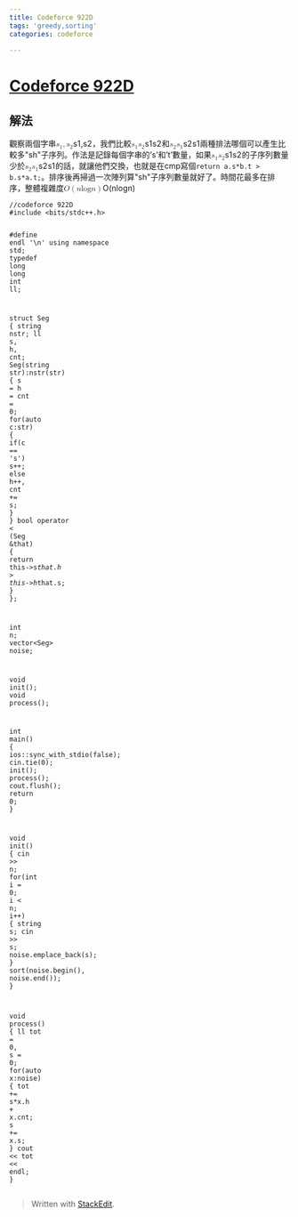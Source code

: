 ```yaml
---
title: Codeforce 922D
tags: 'greedy,sorting'
categories: codeforce

---
```


<h1 id="codeforce-922d"><a href="https://codeforces.com/problemset/problem/922/D">Codeforce 922D</a></h1>
<h2 id="解法">解法</h2>
<p>觀察兩個字串<span class="katex--inline"><span class="katex"><span class="katex-mathml"><math><semantics><mrow><msub><mi>s</mi><mn>1</mn></msub><mo separator="true">,</mo><msub><mi>s</mi><mn>2</mn></msub></mrow><annotation encoding="application/x-tex">s_1, s_2</annotation></semantics></math></span><span class="katex-html" aria-hidden="true"><span class="strut" style="height: 0.43056em;"></span><span class="strut bottom" style="height: 0.625em; vertical-align: -0.19444em;"></span><span class="base"><span class="mord"><span class="mord mathit">s</span><span class="msupsub"><span class="vlist-t vlist-t2"><span class="vlist-r"><span class="vlist" style="height: 0.301108em;"><span class="" style="top: -2.55em; margin-left: 0em; margin-right: 0.05em;"><span class="pstrut" style="height: 2.7em;"></span><span class="sizing reset-size6 size3 mtight"><span class="mord mathrm mtight">1</span></span></span></span><span class="vlist-s">​</span></span><span class="vlist-r"><span class="vlist" style="height: 0.15em;"></span></span></span></span></span><span class="mpunct">,</span><span class="mord"><span class="mord mathit">s</span><span class="msupsub"><span class="vlist-t vlist-t2"><span class="vlist-r"><span class="vlist" style="height: 0.301108em;"><span class="" style="top: -2.55em; margin-left: 0em; margin-right: 0.05em;"><span class="pstrut" style="height: 2.7em;"></span><span class="sizing reset-size6 size3 mtight"><span class="mord mathrm mtight">2</span></span></span></span><span class="vlist-s">​</span></span><span class="vlist-r"><span class="vlist" style="height: 0.15em;"></span></span></span></span></span></span></span></span></span>，我們比較<span class="katex--inline"><span class="katex"><span class="katex-mathml"><math><semantics><mrow><msub><mi>s</mi><mn>1</mn></msub><msub><mi>s</mi><mn>2</mn></msub></mrow><annotation encoding="application/x-tex">s_1s_2</annotation></semantics></math></span><span class="katex-html" aria-hidden="true"><span class="strut" style="height: 0.43056em;"></span><span class="strut bottom" style="height: 0.58056em; vertical-align: -0.15em;"></span><span class="base"><span class="mord"><span class="mord mathit">s</span><span class="msupsub"><span class="vlist-t vlist-t2"><span class="vlist-r"><span class="vlist" style="height: 0.301108em;"><span class="" style="top: -2.55em; margin-left: 0em; margin-right: 0.05em;"><span class="pstrut" style="height: 2.7em;"></span><span class="sizing reset-size6 size3 mtight"><span class="mord mathrm mtight">1</span></span></span></span><span class="vlist-s">​</span></span><span class="vlist-r"><span class="vlist" style="height: 0.15em;"></span></span></span></span></span><span class="mord"><span class="mord mathit">s</span><span class="msupsub"><span class="vlist-t vlist-t2"><span class="vlist-r"><span class="vlist" style="height: 0.301108em;"><span class="" style="top: -2.55em; margin-left: 0em; margin-right: 0.05em;"><span class="pstrut" style="height: 2.7em;"></span><span class="sizing reset-size6 size3 mtight"><span class="mord mathrm mtight">2</span></span></span></span><span class="vlist-s">​</span></span><span class="vlist-r"><span class="vlist" style="height: 0.15em;"></span></span></span></span></span></span></span></span></span>和<span class="katex--inline"><span class="katex"><span class="katex-mathml"><math><semantics><mrow><msub><mi>s</mi><mn>2</mn></msub><msub><mi>s</mi><mn>1</mn></msub></mrow><annotation encoding="application/x-tex">s_2s_1</annotation></semantics></math></span><span class="katex-html" aria-hidden="true"><span class="strut" style="height: 0.43056em;"></span><span class="strut bottom" style="height: 0.58056em; vertical-align: -0.15em;"></span><span class="base"><span class="mord"><span class="mord mathit">s</span><span class="msupsub"><span class="vlist-t vlist-t2"><span class="vlist-r"><span class="vlist" style="height: 0.301108em;"><span class="" style="top: -2.55em; margin-left: 0em; margin-right: 0.05em;"><span class="pstrut" style="height: 2.7em;"></span><span class="sizing reset-size6 size3 mtight"><span class="mord mathrm mtight">2</span></span></span></span><span class="vlist-s">​</span></span><span class="vlist-r"><span class="vlist" style="height: 0.15em;"></span></span></span></span></span><span class="mord"><span class="mord mathit">s</span><span class="msupsub"><span class="vlist-t vlist-t2"><span class="vlist-r"><span class="vlist" style="height: 0.301108em;"><span class="" style="top: -2.55em; margin-left: 0em; margin-right: 0.05em;"><span class="pstrut" style="height: 2.7em;"></span><span class="sizing reset-size6 size3 mtight"><span class="mord mathrm mtight">1</span></span></span></span><span class="vlist-s">​</span></span><span class="vlist-r"><span class="vlist" style="height: 0.15em;"></span></span></span></span></span></span></span></span></span>兩種排法哪個可以產生比較多"sh"子序列。作法是記錄每個字串的’s’和’t’數量，如果<span class="katex--inline"><span class="katex"><span class="katex-mathml"><math><semantics><mrow><msub><mi>s</mi><mn>1</mn></msub><msub><mi>s</mi><mn>2</mn></msub></mrow><annotation encoding="application/x-tex">s_1s_2</annotation></semantics></math></span><span class="katex-html" aria-hidden="true"><span class="strut" style="height: 0.43056em;"></span><span class="strut bottom" style="height: 0.58056em; vertical-align: -0.15em;"></span><span class="base"><span class="mord"><span class="mord mathit">s</span><span class="msupsub"><span class="vlist-t vlist-t2"><span class="vlist-r"><span class="vlist" style="height: 0.301108em;"><span class="" style="top: -2.55em; margin-left: 0em; margin-right: 0.05em;"><span class="pstrut" style="height: 2.7em;"></span><span class="sizing reset-size6 size3 mtight"><span class="mord mathrm mtight">1</span></span></span></span><span class="vlist-s">​</span></span><span class="vlist-r"><span class="vlist" style="height: 0.15em;"></span></span></span></span></span><span class="mord"><span class="mord mathit">s</span><span class="msupsub"><span class="vlist-t vlist-t2"><span class="vlist-r"><span class="vlist" style="height: 0.301108em;"><span class="" style="top: -2.55em; margin-left: 0em; margin-right: 0.05em;"><span class="pstrut" style="height: 2.7em;"></span><span class="sizing reset-size6 size3 mtight"><span class="mord mathrm mtight">2</span></span></span></span><span class="vlist-s">​</span></span><span class="vlist-r"><span class="vlist" style="height: 0.15em;"></span></span></span></span></span></span></span></span></span>的子序列數量少於<span class="katex--inline"><span class="katex"><span class="katex-mathml"><math><semantics><mrow><msub><mi>s</mi><mn>2</mn></msub><msub><mi>s</mi><mn>1</mn></msub></mrow><annotation encoding="application/x-tex">s_2s_1</annotation></semantics></math></span><span class="katex-html" aria-hidden="true"><span class="strut" style="height: 0.43056em;"></span><span class="strut bottom" style="height: 0.58056em; vertical-align: -0.15em;"></span><span class="base"><span class="mord"><span class="mord mathit">s</span><span class="msupsub"><span class="vlist-t vlist-t2"><span class="vlist-r"><span class="vlist" style="height: 0.301108em;"><span class="" style="top: -2.55em; margin-left: 0em; margin-right: 0.05em;"><span class="pstrut" style="height: 2.7em;"></span><span class="sizing reset-size6 size3 mtight"><span class="mord mathrm mtight">2</span></span></span></span><span class="vlist-s">​</span></span><span class="vlist-r"><span class="vlist" style="height: 0.15em;"></span></span></span></span></span><span class="mord"><span class="mord mathit">s</span><span class="msupsub"><span class="vlist-t vlist-t2"><span class="vlist-r"><span class="vlist" style="height: 0.301108em;"><span class="" style="top: -2.55em; margin-left: 0em; margin-right: 0.05em;"><span class="pstrut" style="height: 2.7em;"></span><span class="sizing reset-size6 size3 mtight"><span class="mord mathrm mtight">1</span></span></span></span><span class="vlist-s">​</span></span><span class="vlist-r"><span class="vlist" style="height: 0.15em;"></span></span></span></span></span></span></span></span></span>的話，就讓他們交換，也就是在cmp寫個<code>return a.s*b.t &gt; b.s*a.t;</code>。排序後再掃過一次陣列算"sh"子序列數量就好了。時間花最多在排序，整體複雜度<span class="katex--inline"><span class="katex"><span class="katex-mathml"><math><semantics><mrow><mi>O</mi><mo>(</mo><mi>n</mi><mi>log</mi><mo>⁡</mo><mi>n</mi><mo>)</mo></mrow><annotation encoding="application/x-tex">O(n \log n)</annotation></semantics></math></span><span class="katex-html" aria-hidden="true"><span class="strut" style="height: 0.75em;"></span><span class="strut bottom" style="height: 1em; vertical-align: -0.25em;"></span><span class="base"><span class="mord mathit" style="margin-right: 0.02778em;">O</span><span class="mopen">(</span><span class="mord mathit">n</span><span class="mop">lo<span style="margin-right: 0.01389em;">g</span></span><span class="mord mathit">n</span><span class="mclose">)</span></span></span></span></span></p>
<pre class=" language-c"><code class="prism ++ language-c"><span class="token comment">//codeforce 922D</span>
<span class="token macro property">#<span class="token directive keyword">include</span> <span class="token string">&lt;bits/stdc++.h&gt;</span></span>

<span class="token macro property">#<span class="token directive keyword">define</span> endl '\n'</span>
using namespace std<span class="token punctuation">;</span>
<span class="token keyword">typedef</span> <span class="token keyword">long</span> <span class="token keyword">long</span> <span class="token keyword">int</span> ll<span class="token punctuation">;</span>

<span class="token keyword">struct</span> Seg
<span class="token punctuation">{</span>
    string nstr<span class="token punctuation">;</span>
    ll s<span class="token punctuation">,</span> h<span class="token punctuation">,</span> cnt<span class="token punctuation">;</span>
    <span class="token function">Seg</span><span class="token punctuation">(</span>string str<span class="token punctuation">)</span><span class="token punctuation">:</span><span class="token function">nstr</span><span class="token punctuation">(</span>str<span class="token punctuation">)</span>
    <span class="token punctuation">{</span>
        s <span class="token operator">=</span> h <span class="token operator">=</span> cnt <span class="token operator">=</span> <span class="token number">0</span><span class="token punctuation">;</span>
        <span class="token keyword">for</span><span class="token punctuation">(</span><span class="token keyword">auto</span> c<span class="token punctuation">:</span>str<span class="token punctuation">)</span>
        <span class="token punctuation">{</span>
            <span class="token keyword">if</span><span class="token punctuation">(</span>c <span class="token operator">==</span> <span class="token string">'s'</span><span class="token punctuation">)</span> s<span class="token operator">++</span><span class="token punctuation">;</span>
            <span class="token keyword">else</span> h<span class="token operator">++</span><span class="token punctuation">,</span> cnt <span class="token operator">+</span><span class="token operator">=</span> s<span class="token punctuation">;</span>
        <span class="token punctuation">}</span>
    <span class="token punctuation">}</span>
    bool operator <span class="token operator">&lt;</span> <span class="token punctuation">(</span>Seg <span class="token operator">&amp;</span>that<span class="token punctuation">)</span>
    <span class="token punctuation">{</span>
        <span class="token keyword">return</span> this<span class="token operator">-&gt;</span>s<span class="token operator">*</span>that<span class="token punctuation">.</span>h <span class="token operator">&gt;</span> this<span class="token operator">-&gt;</span>h<span class="token operator">*</span>that<span class="token punctuation">.</span>s<span class="token punctuation">;</span>
    <span class="token punctuation">}</span>
<span class="token punctuation">}</span><span class="token punctuation">;</span>

<span class="token keyword">int</span> n<span class="token punctuation">;</span>
vector<span class="token operator">&lt;</span>Seg<span class="token operator">&gt;</span> noise<span class="token punctuation">;</span>

<span class="token keyword">void</span> <span class="token function">init</span><span class="token punctuation">(</span><span class="token punctuation">)</span><span class="token punctuation">;</span>
<span class="token keyword">void</span> <span class="token function">process</span><span class="token punctuation">(</span><span class="token punctuation">)</span><span class="token punctuation">;</span>

<span class="token keyword">int</span> <span class="token function">main</span><span class="token punctuation">(</span><span class="token punctuation">)</span>
<span class="token punctuation">{</span>
    ios<span class="token punctuation">:</span><span class="token punctuation">:</span><span class="token function">sync_with_stdio</span><span class="token punctuation">(</span>false<span class="token punctuation">)</span><span class="token punctuation">;</span> cin<span class="token punctuation">.</span><span class="token function">tie</span><span class="token punctuation">(</span><span class="token number">0</span><span class="token punctuation">)</span><span class="token punctuation">;</span>
    <span class="token function">init</span><span class="token punctuation">(</span><span class="token punctuation">)</span><span class="token punctuation">;</span>
    <span class="token function">process</span><span class="token punctuation">(</span><span class="token punctuation">)</span><span class="token punctuation">;</span>
    cout<span class="token punctuation">.</span><span class="token function">flush</span><span class="token punctuation">(</span><span class="token punctuation">)</span><span class="token punctuation">;</span>
    <span class="token keyword">return</span> <span class="token number">0</span><span class="token punctuation">;</span>
<span class="token punctuation">}</span>

<span class="token keyword">void</span> <span class="token function">init</span><span class="token punctuation">(</span><span class="token punctuation">)</span>
<span class="token punctuation">{</span>
    cin <span class="token operator">&gt;&gt;</span> n<span class="token punctuation">;</span>
    <span class="token keyword">for</span><span class="token punctuation">(</span><span class="token keyword">int</span> i <span class="token operator">=</span> <span class="token number">0</span><span class="token punctuation">;</span> i <span class="token operator">&lt;</span> n<span class="token punctuation">;</span> i<span class="token operator">++</span><span class="token punctuation">)</span>
    <span class="token punctuation">{</span>
        string s<span class="token punctuation">;</span> cin <span class="token operator">&gt;&gt;</span> s<span class="token punctuation">;</span> noise<span class="token punctuation">.</span><span class="token function">emplace_back</span><span class="token punctuation">(</span>s<span class="token punctuation">)</span><span class="token punctuation">;</span>
    <span class="token punctuation">}</span>
    <span class="token function">sort</span><span class="token punctuation">(</span>noise<span class="token punctuation">.</span><span class="token function">begin</span><span class="token punctuation">(</span><span class="token punctuation">)</span><span class="token punctuation">,</span> noise<span class="token punctuation">.</span><span class="token function">end</span><span class="token punctuation">(</span><span class="token punctuation">)</span><span class="token punctuation">)</span><span class="token punctuation">;</span>
<span class="token punctuation">}</span>

<span class="token keyword">void</span> <span class="token function">process</span><span class="token punctuation">(</span><span class="token punctuation">)</span>
<span class="token punctuation">{</span>
    ll tot <span class="token operator">=</span> <span class="token number">0</span><span class="token punctuation">,</span> s <span class="token operator">=</span> <span class="token number">0</span><span class="token punctuation">;</span>
    <span class="token keyword">for</span><span class="token punctuation">(</span><span class="token keyword">auto</span> x<span class="token punctuation">:</span>noise<span class="token punctuation">)</span>
    <span class="token punctuation">{</span>
        tot <span class="token operator">+</span><span class="token operator">=</span> s<span class="token operator">*</span>x<span class="token punctuation">.</span>h <span class="token operator">+</span> x<span class="token punctuation">.</span>cnt<span class="token punctuation">;</span>
        s <span class="token operator">+</span><span class="token operator">=</span> x<span class="token punctuation">.</span>s<span class="token punctuation">;</span>
    <span class="token punctuation">}</span>
    cout <span class="token operator">&lt;&lt;</span> tot <span class="token operator">&lt;&lt;</span> endl<span class="token punctuation">;</span>
<span class="token punctuation">}</span>
</code></pre>
<blockquote>
<p>Written with <a href="https://stackedit.io/">StackEdit</a>.</p>
</blockquote>


